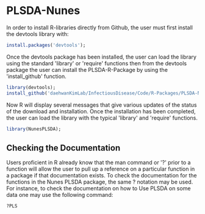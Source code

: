 # PLSDA-Nunes

In order to install R-libraries directly from Github, the user must first install the devtools library with: 
```r
install.packages('devtools'); 
```
Once the devtools package has been installed, the user can load the library using the standard 'library' or 'require' functions
then from the devtools package the user can install the PLSDA-R-Package by using the 'install_github' function. 
```r
library(devtools);
install_github('daehwanKimLab/InfectiousDisease/Code/R-Packages/PLSDA-Nunes'); 
```
Now R will display several messages that give various updates of the status of the download and installation.  Once the installation 
has been completed, the user can load the library with the typical 'library' and 'require' functions. 
```r
library(NunesPLSDA); 
```

## Checking the Documentation 

Users proficient in R already know that the man command or '?' prior to a function will allow the user to pull up a reference on 
a particular function in a package if that documentation exists.  To check the documentation for the functions in the Nunes PLSDA package, the same ? notation may be used.  For instance, to check the documentation on how to Use PLSDA on some data
one may use the following command: 

```r
?PLS
``` 
